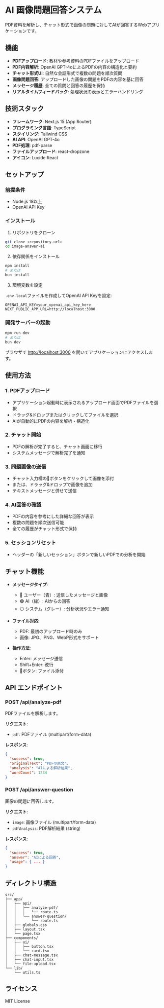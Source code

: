 # AI 画像問題回答システム

PDF資料を解析し、チャット形式で画像の問題に対してAIが回答するWebアプリケーションです。

## 機能

- **PDFアップロード**: 教材や参考資料のPDFファイルをアップロード
- **PDF内容解析**: OpenAI GPT-4oによるPDFの内容の構造化と要約
- **チャット形式UI**: 自然な会話形式で複数の問題を順次質問
- **画像問題回答**: アップロードした画像の問題をPDFの内容を基に回答
- **メッセージ履歴**: 全ての質問と回答の履歴を保持
- **リアルタイムフィードバック**: 処理状況の表示とエラーハンドリング

## 技術スタック

- **フレームワーク**: Next.js 15 (App Router)
- **プログラミング言語**: TypeScript
- **スタイリング**: Tailwind CSS
- **AI API**: OpenAI GPT-4o
- **PDF処理**: pdf-parse
- **ファイルアップロード**: react-dropzone
- **アイコン**: Lucide React

## セットアップ

### 前提条件

- Node.js 18以上
- OpenAI API Key

### インストール

1. リポジトリをクローン
```bash
git clone <repository-url>
cd image-answer-ai
```

2. 依存関係をインストール
```bash
npm install
# または
bun install
```

3. 環境変数を設定

`.env.local`ファイルを作成してOpenAI API Keyを設定:
```env
OPENAI_API_KEY=your_openai_api_key_here
NEXT_PUBLIC_APP_URL=http://localhost:3000
```

### 開発サーバーの起動

```bash
npm run dev
# または
bun dev
```

ブラウザで [http://localhost:3000](http://localhost:3000) を開いてアプリケーションにアクセスします。

## 使用方法

### 1. PDFアップロード
- アプリケーション起動時に表示されるアップロード画面でPDFファイルを選択
- ドラッグ&ドロップまたはクリックしてファイルを選択
- AIが自動的にPDFの内容を解析・構造化

### 2. チャット開始
- PDFの解析が完了すると、チャット画面に移行
- システムメッセージで解析完了を通知

### 3. 問題画像の送信
- チャット入力欄の📎ボタンをクリックして画像を添付
- または、ドラッグ&ドロップで画像を追加
- テキストメッセージと併せて送信

### 4. AI回答の確認
- PDFの内容を参考にした詳細な回答が表示
- 複数の問題を順次送信可能
- 全ての履歴がチャット形式で保持

### 5. セッションリセット
- ヘッダーの「新しいセッション」ボタンで新しいPDFでの分析を開始

## チャット機能

- **メッセージタイプ**:
  - 🔵 ユーザー（青）: 送信したメッセージと画像
  - 🟢 AI（緑）: AIからの回答
  - ⚪ システム（グレー）: 分析状況やエラー通知

- **ファイル対応**:
  - PDF: 最初のアップロード時のみ
  - 画像: JPG、PNG、WebP形式をサポート

- **操作方法**:
  - Enter: メッセージ送信
  - Shift+Enter: 改行
  - 📎ボタン: ファイル添付

## API エンドポイント

### POST /api/analyze-pdf
PDFファイルを解析します。

**リクエスト**:
- `pdf`: PDFファイル (multipart/form-data)

**レスポンス**:
```json
{
  "success": true,
  "originalText": "PDFの原文",
  "analysis": "AIによる解析結果",
  "wordCount": 1234
}
```

### POST /api/answer-question
画像の問題に回答します。

**リクエスト**:
- `image`: 画像ファイル (multipart/form-data)
- `pdfAnalysis`: PDF解析結果 (string)

**レスポンス**:
```json
{
  "success": true,
  "answer": "AIによる回答",
  "usage": { ... }
}
```

## ディレクトリ構造

```
src/
├── app/
│   ├── api/
│   │   ├── analyze-pdf/
│   │   │   └── route.ts
│   │   └── answer-question/
│   │       └── route.ts
│   ├── globals.css
│   ├── layout.tsx
│   └── page.tsx
├── components/
│   ├── ui/
│   │   ├── button.tsx
│   │   └── card.tsx
│   ├── chat-message.tsx
│   ├── chat-input.tsx
│   └── file-upload.tsx
└── lib/
    └── utils.ts
```

## ライセンス

MIT License

